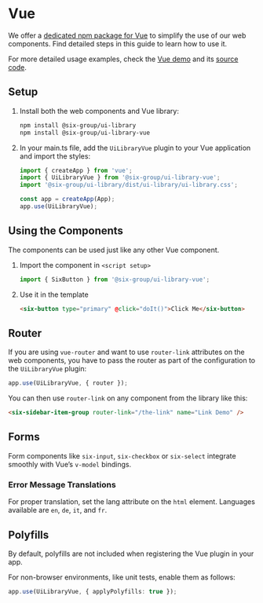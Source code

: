 # Vue

We offer a [dedicated npm package for Vue](https://www.npmjs.com/package/@six-group/ui-library-vue)
to simplify the use of our web components. Find detailed steps in this guide to learn how to use it.

For more detailed usage examples, check the
[Vue demo](https://six-group.github.io/six-webcomponents/demo/vue) and its
[source code](https://github.com/six-group/six-webcomponents/tree/main/examples/vue).

## Setup

1. Install both the web components and Vue library:

   ```bash
   npm install @six-group/ui-library
   npm install @six-group/ui-library-vue
   ```

2. In your main.ts file, add the `UiLibraryVue` plugin to your Vue application and import the
   styles:

   ```ts
   import { createApp } from 'vue';
   import { UiLibraryVue } from '@six-group/ui-library-vue';
   import '@six-group/ui-library/dist/ui-library/ui-library.css';

   const app = createApp(App);
   app.use(UiLibraryVue);
   ```

## Using the Components

The components can be used just like any other Vue component.

1. Import the component in `<script setup>`

   ```ts
   import { SixButton } from '@six-group/ui-library-vue';
   ```

2. Use it in the template

   ```html
   <six-button type="primary" @click="doIt()">Click Me</six-button>
   ```

## Router

If you are using `vue-router` and want to use `router-link` attributes on the web components, you
have to pass the router as part of the configuration to the `UiLibraryVue` plugin:

```ts
app.use(UiLibraryVue, { router });
```

You can then use `router-link` on any component from the library like this:

```html
<six-sidebar-item-group router-link="/the-link" name="Link Demo" />
```

## Forms

Form components like `six-input`, `six-checkbox` or `six-select` integrate smoothly with Vue’s
`v-model` bindings.

### Error Message Translations

For proper translation, set the lang attribute on the `html` element. Languages available are `en`,
`de`, `it`, and `fr`.

## Polyfills

By default, polyfills are not included when registering the Vue plugin in your app.

For non-browser environments, like unit tests, enable them as follows:

```ts
app.use(UiLibraryVue, { applyPolyfills: true });
```

